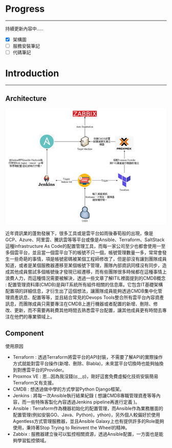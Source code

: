 # Progress

---

持續更新內容中.....

- [x]  架構圖
- [ ]  服務安裝筆記
- [ ]  代碼筆記

# Introduction

---

## Architecture

![Topology](Architecture.png)

近年資訊業的蓬勃發展下，很多工具或是雲平台如雨後春筍般的出現，像是GCP、Azure、阿里雲、騰訊雲等等平台或像是Ansible、Terraform、SaltStack這種Infrastructure As Code的配置管理工具，而每一家公司至少也都會使用一至多個雲平台，並且當一個雲平台下的帳號不只一個，帳號管理數量一多，常常會發生一些奇葩的事情，項是帳號密碼被某個工程師修改了，但是卻沒有讓到團隊成員知道，或者是某個服務器遷移至某個帳號下管理，團隊內部資訊同樣沒有同步，造成其他成員嘗試多個帳號後才發現已經遷移，而有些團隊很多時候都在這種事情上浪費人力，而這種情況需要被解決，透過一些文章了解ITIL裡面提到的CMDB概念 : 配置管理資料庫(CMDB)是與IT系統所有組件相關的信息庫。它包含IT基礎架構配置項的詳細信息，才衍生出了這個想法，讓團隊成員能夠透過CMDB集中化管理資產訊息、配置等等，並且結合常見的Devops Tools整合所有雲平台內容資產訊息，而團隊成員只需要專注在CMDB上進行機器或者配置的新增、刪除、修改、更新，而不需要再耗費其他時間去熟悉雲平台配置，讓其他成員更有時間去專注在他們的專業領域上。

## Component

使用原因

- Terraform : 透過Terraform將雲平台的API封裝，不需要了解API的實際操作方式就能對雲平台操作(新增、刪除、Blabla)，未來當平台切換時也能夠抽換到對應雲平台的Provider。
- Proxmox VE : 恩...因為我沒錢(ಥ﹏ಥ)，剛好這套免費虛擬化技術安裝簡易Terraform又有支援。
- CMDB : 想透過做中學的方式學習Python Django框架。
- Jenkins : 將每一次Ansible執行結果紀錄 ( 想讓CMDB專職管理資產等等內容，而一些特殊客製化內容透過Jenkins pipeline再進行定義 )。
- Ansible : Terraform作為機器初始化的配置管理，而Ansible作為業務層面的配置管理(例如安裝GO、Java、Python)，ython)，另外個人較偏好於使用Agentless方式管理服務器，並且Ansible Galaxy上也有提供許多的Role能夠使用，秉持著Stop Trying to Reinvent the Wheel的精神。
- Zabbix : 服務器建立後可以監控相關資源，透過Ansible配置，一方面也是能夠學習監控領域。